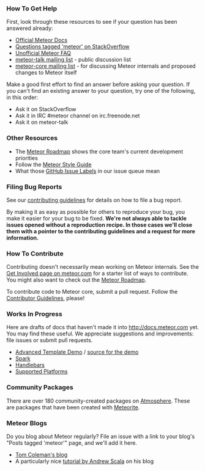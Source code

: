 ### How To Get Help

First, look through these resources to see if your question has been answered already:
* [Official Meteor Docs](http://docs.meteor.com)
* [Questions tagged 'meteor' on StackOverflow](http://stackoverflow.com/questions/tagged/meteor)
* [Unofficial Meteor FAQ](http://github.com/oortcloud/unofficial-meteor-faq)
* [meteor-talk mailing list](https://groups.google.com/forum/?fromgroups#!forum/meteor-talk) - public discussion list
* [meteor-core mailing list](https://groups.google.com/forum/?fromgroups#!forum/meteor-core) - for discussing Meteor internals and proposed changes to Meteor itself

Make a good first effort to find an answer before asking your question. If you can't find an existing answer to your question, try one of the following, in this order:
* Ask it on StackOverflow
* Ask it in IRC #meteor channel on irc.freenode.net
* Ask it on meteor-talk

### Other Resources

* The [Meteor Roadmap](http://roadmap.meteor.com) shows the core team's current development priorities
* Follow the [Meteor Style Guide](https://github.com/meteor/meteor/wiki/Meteor-Style-Guide)
* What those [GitHub Issue Labels](https://github.com/meteor/meteor/wiki/GitHub-Issue-Labels) in our issue queue mean

### <a name="bugs"></a>Filing Bug Reports

See our [contributing guidelines](https://github.com/meteor/meteor/blob/devel/Contributing.md) for details on how to file a bug report.

By making it as easy as possible for others to reproduce your bug, you make it easier for your bug to be fixed. **We're not always able to tackle issues opened without a reproduction recipe. In those cases we'll close them with a pointer to the contributing guidelines and a request for more information.**

### How To Contribute

Contributing doesn't necessarily mean working on Meteor internals.  See the [Get Involved page on meteor.com](http://www.meteor.com/get-involved) for a starter list of ways to contribute. You might also want to check out the [Meteor Roadmap](http://roadmap.meteor.com).

To contribute code to Meteor core, submit a pull request.  Follow the [Contributor Guidelines](https://github.com/meteor/meteor/blob/devel/Contributing.md), please!

### Works In Progress

Here are drafts of docs that haven't made it into http://docs.meteor.com yet.  You may find these useful.  We appreciate suggestions and improvements: file issues or submit pull requests.

* [Advanced Template Demo](http://advanced-template-demo.meteor.com/) / [source for the demo](https://github.com/meteor/meteor/tree/devel/examples/other/template-demo)
* [Spark](https://github.com/meteor/meteor/wiki/Spark)
* [Handlebars](https://github.com/meteor/meteor/wiki/Handlebars)
* [Supported Platforms](https://github.com/meteor/meteor/wiki/Supported-Platforms)

### Community Packages

There are over 180 community-created packages on [Atmosphere](https://atmosphere.meteor.com/).  These are packages that have been created with [Meteorite](https://github.com/possibilities/meteorite).

### Meteor Blogs

Do you blog about Meteor regularly? File an issue with a link to your blog's "Posts tagged 'meteor'" page, and we'll add it here.

* [Tom Coleman's blog](http://bindle.me/blog)
* A particularly nice [tutorial by Andrew Scala](http://andrewscala.com/meteor) on his blog